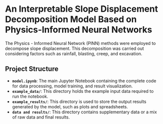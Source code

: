 # An Interpretable Slope Displacement Decomposition Model Based on Physics-Informed Neural Networks

The  Physics - Informed Neural Network (PINN) methods were employed to decompose slope displacement. This decomposition was carried out considering factors such as rainfall, blasting, creep, and excavation.


## Project Structure

- **`model.ipynb`**: The main Jupyter Notebook containing the complete code for data processing, model training, and result visualization.
- **`example_data/`**: This directory holds the example input data required to run the notebook.
- **`example_results/`**: This directory is used to store the output results generated by the model, such as plots and spreadsheets.
- **`data and results/`**: This directory contains supplementary data or a mix of raw data and final results.



